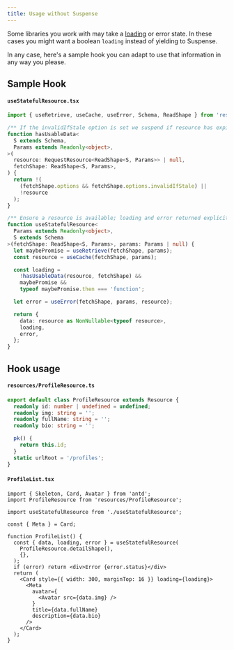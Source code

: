 ```yaml
---
title: Usage without Suspense
---
```


Some libraries you work with may take a [loading](https://ant.design/components/card/#components-card-demo-loading) or error state.
In these cases you might want a boolean `loading` instead of yielding to Suspense.

In any case, here's a sample hook you can adapt to use that information in any
way you please.

## Sample Hook

#### `useStatefulResource.tsx`

```typescript
import { useRetrieve, useCache, useError, Schema, ReadShape } from 'rest-hooks';

/** If the invalidIfStale option is set we suspend if resource has expired */
function hasUsableData<
  S extends Schema,
  Params extends Readonly<object>,
>(
  resource: RequestResource<ReadShape<S, Params>> | null,
  fetchShape: ReadShape<S, Params>,
) {
  return !(
    (fetchShape.options && fetchShape.options.invalidIfStale) ||
    !resource
  );
}

/** Ensure a resource is available; loading and error returned explicitly. */
function useStatefulResource<
  Params extends Readonly<object>,
  S extends Schema
>(fetchShape: ReadShape<S, Params>, params: Params | null) {
  let maybePromise = useRetrieve(fetchShape, params);
  const resource = useCache(fetchShape, params);

  const loading =
    !hasUsableData(resource, fetchShape) &&
    maybePromise &&
    typeof maybePromise.then === 'function';

  let error = useError(fetchShape, params, resource);

  return {
    data: resource as NonNullable<typeof resource>,
    loading,
    error,
  };
}
```

## Hook usage

#### `resources/ProfileResource.ts`

```typescript
export default class ProfileResource extends Resource {
  readonly id: number | undefined = undefined;
  readonly img: string = '';
  readonly fullName: string = '';
  readonly bio: string = '';

  pk() {
    return this.id;
  }
  static urlRoot = '/profiles';
}
```

#### `ProfileList.tsx`

```tsx
import { Skeleton, Card, Avatar } from 'antd';
import ProfileResource from 'resources/ProfileResource';

import useStatefulResource from './useStatefulResource';

const { Meta } = Card;

function ProfileList() {
  const { data, loading, error } = useStatefulResource(
    ProfileResource.detailShape(),
    {},
  );
  if (error) return <div>Error {error.status}</div>
  return (
    <Card style={{ width: 300, marginTop: 16 }} loading={loading}>
      <Meta
        avatar={
          <Avatar src={data.img} />
        }
        title={data.fullName}
        description={data.bio}
      />
    </Card>
  );
}
```
